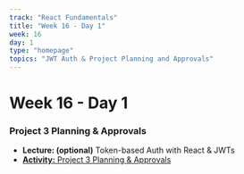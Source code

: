 ```yaml
---
track: "React Fundamentals"
title: "Week 16 - Day 1"
week: 16
day: 1
type: "homepage"
topics: "JWT Auth & Project Planning and Approvals"
---
```



# Week 16 - Day 1

### Project 3 Planning & Approvals

- **Lecture: (optional)** Token-based Auth with React & JWTs
- [**Activity:** Project 3 Planning & Approvals](/unit-projects/unit-three-project-requirements)